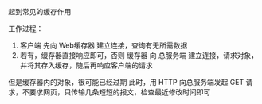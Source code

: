 起到常见的缓存作用

工作过程：
1. 客户端 先向 Web缓存器 建立连接，查询有无所需数据
2. 若有，缓存器直接响应即可，否则 缓存器 向 总服务端 建立连接，请求对象，并将其存入缓存，随后再响应客户端的请求

但是缓存器内的对象，很可能已经过期
此时，用 HTTP 向总服务端发起 GET 请求，不要求网页，只传输几条短短的报文，检查最近修改时间即可